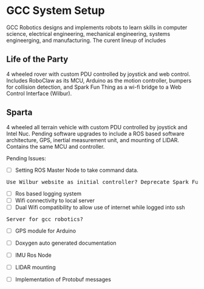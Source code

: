 # GCC System Setup

GCC Robotics designs and implements robots to learn skills in computer science, electrical engineering, mechanical engineering, systems engineerging, and manufacturing. The curent lineup of includes

## Life of the Party
4 wheeled rover with custom PDU controlled by joystick and web control. Includes RoboClaw as its MCU, Arduino as the motion controller, bumpers for collision detection, and Spark Fun Thing as a wi-fi bridge to a Web Control Interface (Wilbur). 

## Sparta 
4 wheeled all terrain vehicle with custom PDU controlled by joystick and Intel Nuc. Pending software upgrades to include a ROS based software architecture, GPS, inertial measurement unit, and mounting of LIDAR. Contains the same MCU and controller. 

Pending Issues:
- [ ] Setting ROS Master Node to take command data. 
<pre>Use Wilbur website as initial controller? Deprecate Spark Fun Thing?</pre>
- [ ] Ros based logging system
- [ ] Wifi connectivity to local server
- [ ] Dual Wifi compatibility to allow use of internet while logged into ssh
<pre>Server for gcc robotics? </pre>
- [ ] GPS module for Arduino
- [ ] Doxygen auto generated documentation
- [ ] IMU Ros Node
- [ ] LIDAR mounting
- [ ] Implementation of Protobuf messages


